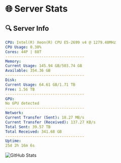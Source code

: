 # 🌐 Server Stats
## 🔍 Server Info
```yaml
CPU: Intel(R) Xeon(R) CPU E5-2699 v4 @ 1279.48MHz
CPU Usage: 0.30%
Cores: 44P | 88T
-----------------------------------
Memory:
Current Usage: 145.94 GB/503.74 GB
Available: 354.36 GB
-----------------------------------
Disk:
Current Usage: 64.61 GB/1.71 TB
Free: 1.56 TB
-----------------------------------
GPU:
No GPU detected
-----------------------------------
Network:
Current Transfer (Sent): 18.27 MB/s
Current Transfer (Received): 137.27 KB/s
Total Sent: 39.57 TB
Total Received: 341.68 GB
-----------------------------------
Uptime:
25d 2h 16m 6s
```
![GitHub Stats](https://img.shields.io/badge/Updated-2025-04-01_23:38:55-blue)
